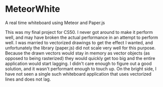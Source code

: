 # MeteorWhite
A real time whiteboard using Meteor and Paper.js

This was my final project for CS50. I never got around to make it perform well, and may have broken the actual performance in an attempt to perform well. I was married to vectorized drawings to get the effect I wanted, and unfortunately the library (paper.js) did not scale very well for this purpose. Because the drawn vectors would stay in memory as vector objects (as opposed to being rasterized) they would quickly get too big and the entire application would start lagging. I didn't care enough to figure out a good solution, and it wasn't performant enough to touch up. On the bright side, I have not seen a single such whiteboard application that uses vectorized lines and does not lag.
